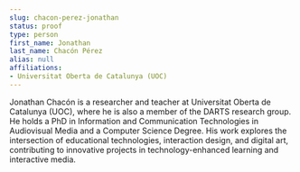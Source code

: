 ```yaml
---
slug: chacon-perez-jonathan
status: proof
type: person
first_name: Jonathan
last_name: Chacón Pérez
alias: null
affiliations:
- Universitat Oberta de Catalunya (UOC)
---
```


Jonathan Chacón is a researcher and teacher at Universitat Oberta de Catalunya (UOC), where he is also a member of the DARTS research group. He holds a PhD in Information and Communication Technologies in Audiovisual Media and a Computer Science Degree. His work explores the intersection of educational technologies, interaction design, and digital art, contributing to innovative projects in technology-enhanced learning and interactive media.

